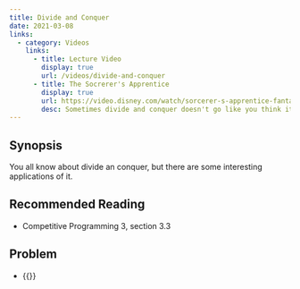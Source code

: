 ```yaml
---
title: Divide and Conquer
date: 2021-03-08
links:
  - category: Videos
    links:
      - title: Lecture Video
        display: true
        url: /videos/divide-and-conquer
      - title: The Socrerer's Apprentice
        display: true
        url: https://video.disney.com/watch/sorcerer-s-apprentice-fantasia-4ea9ebc01a74ea59a5867853
        desc: Sometimes divide and conquer doesn't go like you think it will.
---
```


## Synopsis

You all know about divide an conquer, but there are some interesting applications of it.

## Recommended Reading

 - Competitive Programming 3, section 3.3

## Problem

 - {{<UVa id="3086" name="11935 - Through the Desert" >}}
